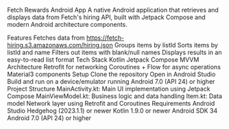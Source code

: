 Fetch Rewards Android App
A native Android application that retrieves and displays data from Fetch's hiring API, built with Jetpack Compose and modern Android architecture components.

Features
Fetches data from https://fetch-hiring.s3.amazonaws.com/hiring.json
Groups items by listId
Sorts items by listId and name
Filters out items with blank/null names
Displays results in an easy-to-read list format
Tech Stack
Kotlin
Jetpack Compose
MVVM Architecture
Retrofit for networking
Coroutines + Flow for async operations
Material3 components
Setup
Clone the repository
Open in Android Studio
Build and run on a device/emulator running Android 7.0 (API 24) or higher
Project Structure
MainActivity.kt: Main UI implementation using Jetpack Compose
MainViewModel.kt: Business logic and data handling
Item.kt: Data model
Network layer using Retrofit and Coroutines
Requirements
Android Studio Hedgehog (2023.1.1) or newer
Kotlin 1.9.0 or newer
Android SDK 34
Android 7.0 (API 24) or higher
